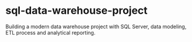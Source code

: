 # sql-data-warehouse-project
Building a modern data warehouse project with SQL Server, data modeling, ETL process and analytical reporting.
